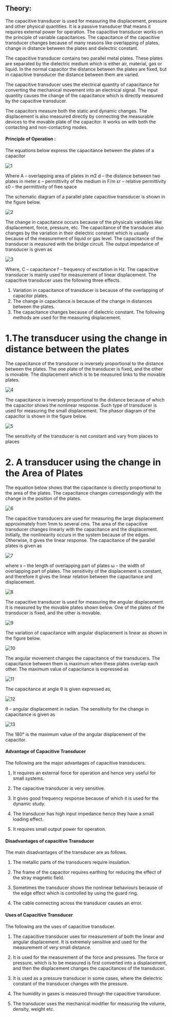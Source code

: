 ## Theory:

The capacitive transducer is used for measuring the displacement, pressure and other physical quantities. It is a passive transducer that means it requires external power for operation. The capacitive transducer works on the principle of variable capacitances. The capacitance of the capacitive transducer changes because of many reasons like overlapping of plates, change in distance between the plates and dielectric constant.
 
The capacitive transducer contains two parallel metal plates. These plates are separated by the dielectric medium which is either air, material, gas or liquid. In the normal capacitor the distance between the plates are fixed, but in capacitive transducer the distance between them are varied.

The capacitive transducer uses the electrical quantity of capacitance for converting the mechanical movement into an electrical signal. The input quantity causes the change of the capacitance which is directly measured by the capacitive transducer.

The capacitors measure both the static and dynamic changes. The displacement is also measured directly by connecting the measurable devices to the movable plate of the capacitor. It works on with both the contacting and non-contacting modes.
#### Principle of Operation : 
The equations below express the capacitance between the plates of a capacitor

![1](images/figure1.jpg)

Where A – overlapping area of plates in m2
d – the distance between two plates in meter
ε – permittivity of the medium in F/m
εr – relative permittivity
ε0 – the permittivity of free space

The schematic diagram of a parallel plate capacitive transducer is shown in the figure below. 

![2](images/figure2.jpg)
 
The change in capacitance occurs because of the physicals variables like displacement, force, pressure, etc. The capacitance of the transducer also changes by the variation in their dielectric constant which is usually because of the measurement of liquid or gas level.
The capacitance of the transducer is measured with the bridge circuit. The output impedance of transducer is given as

![3](images/figure3.jpg)

Where, C – capacitance
f – frequency of excitation in Hz.
The capacitive transducer is mainly used for measurement of linear displacement. The capacitive transducer uses the following three effects.
1.	Variation in capacitance of transducer is because of the overlapping of capacitor plates.
2.	The change in capacitance is because of the change in distances between the plates.
3.	The capacitance changes because of dielectric constant.
The following methods are used for the measuring displacement.

# 1.The transducer using the change in distance between the plates 
 The capacitance of the transducer is inversely proportional to the distance between the plates. The one plate of the transducer is fixed, and the other is movable. The displacement which is to be measured links to the movable plates.
 
 ![4](images/figure4(1).png)

 
The capacitance is inversely proportional to the distance because of which the capacitor shows the nonlinear response. Such type of transducer is used for measuring the small displacement. The phasor diagram of the capacitor is shown in the figure below. 

![5](images/figure5.jpg)

The sensitivity of the transducer is not constant and vary from places to places

# 2. A transducer using the change in the Area of Plates 
The equation below shows that the capacitance is directly proportional to the area of the plates. The capacitance changes correspondingly with the change in the position of the plates.

![6](images/figure6(1).jpg)

The capacitive transducers are used for measuring the large displacement approximately from 1mm to several cms. The area of the capacitive transducer changes linearly with the capacitance and the displacement. Initially, the nonlinearity occurs in the system because of the edges. Otherwise, it gives the linear response.
The capacitance of the parallel plates is given as 

![7](images/figure7.jpg)
 
where x – the length of overlapping part of plates
ω – the width of overlapping part of plates.
The sensitivity of the displacement is constant, and therefore it gives the linear relation between the capacitance and displacement.
 
 ![8](images/figure8.jpg)
 
The capacitive transducer is used for measuring the angular displacement. It is measured by the movable plates shown below. One of the plates of the transducer is fixed, and the other is movable.

![9](images/figure9.jpg)

The variation of capacitance with angular displacement is linear as shown in the figure below.
 
 ![10](images/figure10.jpg)

The angular movement changes the capacitance of the transducers. The capacitance between them is maximum when these plates overlap each other. The maximum value of capacitance is expressed as 

![11](images/figure11.jpg)
 
The capacitance at angle θ is given expressed as,
 
 ![12](images/figure12.jpg)
 
θ – angular displacement in radian. The sensitivity for the change in capacitance is given as 

![13](images/figure13.jpg)
 
The 180° is the maximum value of the angular displacement of the capacitor.
#### Advantage of Capacitive Transducer
The following are the major advantages of capacitive transducers.

1.	It requires an external force for operation and hence very useful for small systems.
	
2.	The capacitive transducer is very sensitive.
	
3.	It gives good frequency response because of which it is used for the dynamic study.
	
4.	The transducer has high input impedance hence they have a small loading effect.
	
5.	It requires small output power for operation.

#### Disadvantages of capacitive Transducer
The main disadvantages of the transducer are as follows.

1.	The metallic parts of the transducers require insulation.

2.	The frame of the capacitor requires earthing for reducing the effect of the stray magnetic field.

3.	Sometimes the transducer shows the nonlinear behaviours because of the edge effect which is controlled by using the guard ring.

4.	The cable connecting across the transducer causes an error.

#### Uses of Capacitive Transducer
The following are the uses of capacitive transducer.

1.	The capacitive transducer uses for measurement of both the linear and angular displacement. It is extremely sensitive and used for the measurement of very small distance.

2.	It is used for the measurement of the force and pressures. The force or pressure, which is to be measured is first converted into a displacement, and then the displacement changes the capacitances of the transducer.

3.	It is used as a pressure transducer in some cases, where the dielectric constant of the transducer changes with the pressure.

4.	The humidity in gases is measured through the capacitive transducer.

5.	The transducer uses the mechanical modifier for measuring the volume, density, weight etc.
